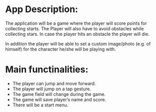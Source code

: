 # App Description:
The application will be a game where the player will score points for collecting starts. 
The Player 	will also have to avoid obstacles while collecting stars. 
In case the player hits an obstacle the 	player will die.

In addition the player will be able to set a custom image/photo (e.g. of himself) for the character he/she will be playing with.

# Main functinalities:
- The player can jump and move forward.
- The player will jump on a tap gesture.
- The game field will change during the game.
- The game will save player’s name and score.
- There will be a start menu.
